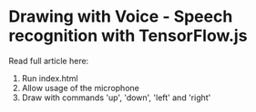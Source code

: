 # Drawing with Voice - Speech recognition with TensorFlow.js

Read full article here:

1. Run index.html
2. Allow usage of the microphone
3. Draw with commands 'up', 'down', 'left' and 'right'